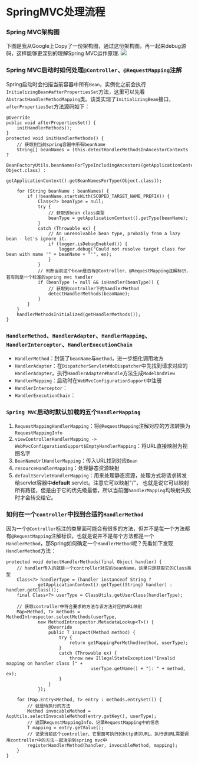 SpringMVC处理流程
===
### Spring MVC架构图

下图是我从Google上Copy了一份架构图，通过这份架构图，再一起来debug源码，这样能够更深刻的理解Spring MVC运作原理.
<img src="http://pv89or3o8.bkt.clouddn.com/RequestLifecycle.png" />

### Spring MVC启动时如何处理`@Controller`、`@RequestMapping`注解
Spring启动时会扫描当前容器中所有`Bean`，实例化之前会执行`InitializingBean#afterPropertiesSet`方法，这里可以先看
`AbstractHandlerMethodMapping`类。该类实现了`InitializingBean`接口，`afterPropertiesSet`方法源码如下：
```
@Override
public void afterPropertiesSet() {
    initHandlerMethods();
}
protected void initHandlerMethods() {
    // 获取到当前spring容器中所有beanName
    String[] beanNames = (this.detectHandlerMethodsInAncestorContexts ?
            BeanFactoryUtils.beanNamesForTypeIncludingAncestors(getApplicationContext(), Object.class) :
            getApplicationContext().getBeanNamesForType(Object.class));

    for (String beanName : beanNames) {
        if (!beanName.startsWith(SCOPED_TARGET_NAME_PREFIX)) {
            Class<?> beanType = null;
            try {
                // 获取该bean class类型
                beanType = getApplicationContext().getType(beanName);
            }
            catch (Throwable ex) {
                // An unresolvable bean type, probably from a lazy bean - let's ignore it.
                if (logger.isDebugEnabled()) {
                    logger.debug("Could not resolve target class for bean with name '" + beanName + "'", ex);
                }
            }
            // 判断当前这个bean是否有@Controller、@RequestMapping注解标识，若有则是一个标准的spring mvc handler
            if (beanType != null && isHandler(beanType)) {
                // 获取到controller下的handlerMethod
                detectHandlerMethods(beanName);
            }
        }
    }
    handlerMethodsInitialized(getHandlerMethods());
}
```

### `HandlerMethod`、`HandlerAdapter`、`HandlerMapping`、`HandlerInterceptor`、`HandlerExecutionChain`
* `HandlerMethod`：封装了`beanName`与`method`，进一步细化调用地方
* `HandlerAdapter`：在`DispatcherServlet#doDispatcher`中先找到请求对应的`HandlerAdapter`，执行`HandlerAdapter#handle`方法生成`ModelAndView`
* `HandlerMapping`：启动时在`WebMvcConfigurationSupport`中注册
* `HandlerInterceptor`：
* `HandlerExecutionChain`：


### `Spring MVC`启动时默认加载的五个`HandlerMapping`
1. `RequestMappingHandlerMapping`：将`@RequestMapping`注解对应的方法转换为`RequestMappingInfo`
2. `viewControllerHandlerMapping -> WebMvcConfigurationSupport$EmptyHandlerMapping`：将URL直接映射为视图名字
3. `BeanNameUrlHandlerMapping`：传入URL找到对应`Bean`
4. `resourceHandlerMapping`：处理静态资源映射
5. `defaultServletHandlerMapping`：用来处理静态资源，处理方式将请求转发给servlet容器中**default** servlet。注意它可以映射"/"，
也就是说它可以映射所有路径，但是由于它的优先级最低，所以当前面`handlerMapping`均映射失败时才会转交给它。


### 如何在一个`controller`中找到合适的`HandlerMethod`
因为一个`@Controller`标注的类里面可能会有很多的方法，但并不是每一个方法都有`@RequestMapping`注解标识，也就是说并不是每个方法都是一个
`HandlerMethod`，那Spring如何确定一个`HandlerMethod`呢？先看如下发现`HandlerMethod`方法：
```
protected void detectHandlerMethods(final Object handler) {
    // handler传入的就是一个controller对应的beanName，这里只是获取它的Class类型
    Class<?> handlerType = (handler instanceof String ?
            getApplicationContext().getType((String) handler) : handler.getClass());
    final Class<?> userType = ClassUtils.getUserClass(handlerType);

    // 获取controller中符合要求的方法与该方法对应的URL映射
    Map<Method, T> methods = MethodIntrospector.selectMethods(userType,
            new MethodIntrospector.MetadataLookup<T>() {
                @Override
                public T inspect(Method method) {
                    try {
                        return getMappingForMethod(method, userType);
                    }
                    catch (Throwable ex) {
                        throw new IllegalStateException("Invalid mapping on handler class [" +
                                userType.getName() + "]: " + method, ex);
                    }
                }
            });

    for (Map.Entry<Method, T> entry : methods.entrySet()) {
        // 就是待执行的方法
        Method invocableMethod = AopUtils.selectInvocableMethod(entry.getKey(), userType);
        // 返回RequestMappingInfo，记录RequestMapping中的信息
        T mapping = entry.getValue();
        // 记录当前这个controller、它里面可执行的http请求URL、执行该URL需要调用controller中的方法一起注册到spring mvc中
        registerHandlerMethod(handler, invocableMethod, mapping);
    }
}
```

